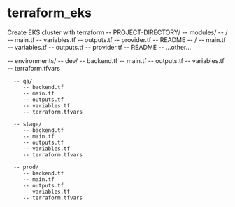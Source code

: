 # terraform_eks
Create EKS cluster with terraform
-- PROJECT-DIRECTORY/
   -- modules/
      -- <service1-name>/
         -- main.tf
         -- variables.tf
         -- outputs.tf
         -- provider.tf
         -- README
      -- <service2-name>/
         -- main.tf
         -- variables.tf
         -- outputs.tf
         -- provider.tf
         -- README
      -- ...other…

   -- environments/
      -- dev/
         -- backend.tf
         -- main.tf
         -- outputs.tf
         -- variables.tf
         -- terraform.tfvars

      -- qa/
         -- backend.tf
         -- main.tf
         -- outputs.tf
         -- variables.tf
         -- terraform.tfvars

      -- stage/
         -- backend.tf
         -- main.tf
         -- outputs.tf
         -- variables.tf
         -- terraform.tfvars

      -- prod/
         -- backend.tf
         -- main.tf
         -- outputs.tf
         -- variables.tf
         -- terraform.tfvars
